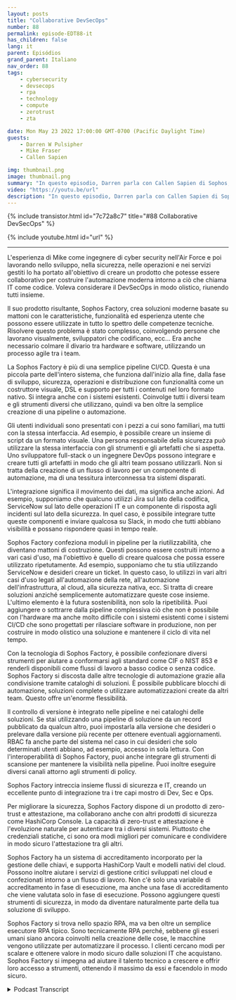 ```yaml
---
layout: posts
title: "Collaborative DevSecOps"
number: 88
permalink: episode-EDT88-it
has_children: false
lang: it
parent: Episódios
grand_parent: Italiano
nav_order: 88
tags:
    - cybersecurity
    - devsecops
    - rpa
    - technology
    - compute
    - zerotrust
    - zta

date: Mon May 23 2022 17:00:00 GMT-0700 (Pacific Daylight Time)
guests:
    - Darren W Pulsipher
    - Mike Fraser
    - Callen Sapien

img: thumbnail.png
image: thumbnail.png
summary: "In questo episodio, Darren parla con Callen Sapien di Sophos, Direttore del Product Management di Sophos Factory e Mike Fraser, VP di DevSecOps, riguardo al loro prodotto che permette una vera collaborazione in SecDevOps."
video: "https://youtu.be/url"
description: "In questo episodio, Darren parla con Callen Sapien di Sophos, Direttore del Product Management di Sophos Factory e Mike Fraser, VP di DevSecOps, riguardo al loro prodotto che permette una vera collaborazione in SecDevOps."
---
```


<div>
{% include transistor.html id="7c72a8c7" title="#88 Collaborative DevSecOps" %}

{% include youtube.html id="url" %}
</div>

---

L'esperienza di Mike come ingegnere di cyber security nell'Air Force e poi lavorando nello sviluppo, nella sicurezza, nelle operazioni e nei servizi gestiti lo ha portato all'obiettivo di creare un prodotto che potesse essere collaborativo per costruire l'automazione moderna intorno a ciò che chiama IT come codice. Voleva considerare il DevSecOps in modo olistico, riunendo tutti insieme.

Il suo prodotto risultante, Sophos Factory, crea soluzioni moderne basate su mattoni con le caratteristiche, funzionalità ed esperienza utente che possono essere utilizzate in tutto lo spettro delle competenze tecniche. Risolvere questo problema è stato complesso, coinvolgendo persone che lavorano visualmente, sviluppatori che codificano, ecc... Era anche necessario colmare il divario tra hardware e software, utilizzando un processo agile tra i team.

La Sophos Factory è più di una semplice pipeline CI/CD. Questa è una piccola parte dell'intero sistema, che funziona dall'inizio alla fine, dalla fase di sviluppo, sicurezza, operazioni e distribuzione con funzionalità come un costruttore visuale, DSL e supporto per tutti i contenuti nel loro formato nativo. Si integra anche con i sistemi esistenti. Coinvolge tutti i diversi team e gli strumenti diversi che utilizzano, quindi va ben oltre la semplice creazione di una pipeline o automazione.

Gli utenti individuali sono presentati con i pezzi a cui sono familiari, ma tutti con la stessa interfaccia. Ad esempio, è possibile creare un insieme di script da un formato visuale. Una persona responsabile della sicurezza può utilizzare la stessa interfaccia con gli strumenti e gli artefatti che si aspetta. Uno sviluppatore full-stack o un ingegnere DevOps possono integrare e creare tutti gli artefatti in modo che gli altri team possano utilizzarli. Non si tratta della creazione di un flusso di lavoro per un componente di automazione, ma di una tessitura interconnessa tra sistemi disparati.

L'integrazione significa il movimento dei dati, ma significa anche azioni. Ad esempio, supponiamo che qualcuno utilizzi Jira sul lato della codifica, ServiceNow sul lato delle operazioni IT e un componente di risposta agli incidenti sul lato della sicurezza. In quel caso, è possibile integrare tutte queste componenti e inviare qualcosa su Slack, in modo che tutti abbiano visibilità e possano rispondere quasi in tempo reale.

Sophos Factory confeziona moduli in pipeline per la riutilizzabilità, che diventano mattoni di costruzione. Questi possono essere costruiti intorno a vari casi d'uso, ma l'obiettivo è quello di creare qualcosa che possa essere utilizzato ripetutamente. Ad esempio, supponiamo che tu stia utilizzando ServiceNow e desideri creare un ticket. In questo caso, lo utilizzi in vari altri casi d'uso legati all'automazione della rete, all'automazione dell'infrastruttura, al cloud, alla sicurezza nativa, ecc. Si tratta di creare soluzioni anziché semplicemente automatizzare queste cose insieme. L'ultimo elemento è la futura sostenibilità, non solo la ripetibilità. Puoi aggiungere o sottrarre dalla pipeline complessiva ciò che non è possibile con l'hardware ma anche molto difficile con i sistemi esistenti come i sistemi CI/CD che sono progettati per rilasciare software in produzione, non per costruire in modo olistico una soluzione e mantenere il ciclo di vita nel tempo.

Con la tecnologia di Sophos Factory, è possibile confezionare diversi strumenti per aiutare a conformarsi agli standard come CIF o NIST 853 e renderli disponibili come flussi di lavoro a basso codice o senza codice. Sophos Factory si discosta dalle altre tecnologie di automazione grazie alla condivisione tramite cataloghi di soluzioni. È possibile pubblicare blocchi di automazione, soluzioni complete o utilizzare automatizzazioni create da altri team. Questo offre un'enorme flessibilità.

Il controllo di versione è integrato nelle pipeline e nei cataloghi delle soluzioni. Se stai utilizzando una pipeline di soluzione da un record pubblicato da qualcun altro, puoi impostarla alla versione che desideri o prelevare dalla versione più recente per ottenere eventuali aggiornamenti. RBAC fa anche parte del sistema nel caso in cui desideri che solo determinati utenti abbiano, ad esempio, accesso in sola lettura. Con l'interoperabilità di Sophos Factory, puoi anche integrare gli strumenti di scansione per mantenere la visibilità nella pipeline. Puoi inoltre eseguire diversi canali attorno agli strumenti di policy.

Sophos Factory intreccia insieme flussi di sicurezza e IT, creando un eccellente punto di integrazione tra i tre capi mostro di Dev, Sec e Ops.

Per migliorare la sicurezza, Sophos Factory dispone di un prodotto di zero-trust e attestazione, ma collaborano anche con altri prodotti di sicurezza come HashiCorp Console. La capacità di zero-trust e attestazione è l'evoluzione naturale per autenticare tra i diversi sistemi. Piuttosto che credenziali statiche, ci sono ora modi migliori per comunicare e condividere in modo sicuro l'attestazione tra gli altri.

Sophos Factory ha un sistema di accreditamento incorporato per la gestione delle chiavi, e supporta HashiCorp Vault e modelli nativi del cloud. Possono inoltre aiutare i servizi di gestione critici sviluppati nel cloud e confezionati intorno a un flusso di lavoro. Non c'è solo una variabile di accreditamento in fase di esecuzione, ma anche una fase di accreditamento che viene valutata solo in fase di esecuzione. Possono aggiungere questi strumenti di sicurezza, in modo da diventare naturalmente parte della tua soluzione di sviluppo.

Sophos Factory si trova nello spazio RPA, ma va ben oltre un semplice esecutore RPA tipico. Sono tecnicamente RPA perché, sebbene gli esseri umani siano ancora coinvolti nella creazione delle cose, le macchine vengono utilizzate per automatizzare il processo. I clienti cercano modi per scalare e ottenere valore in modo sicuro dalle soluzioni IT che acquistano. Sophos Factory si impegna ad aiutare il talento tecnico a crescere e offrir loro accesso a strumenti, ottenendo il massimo da essi e facendolo in modo sicuro.



<details>
<summary> Podcast Transcript </summary>

<p></p>

</details>
